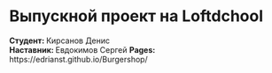 <h1>Выпускной проект на Loftdchool</h1>
<b> Студент: </b>Кирсанов Денис<br>
<b> Наставник: </b>Евдокимов Сергей
<b>Pages: </b> https://edrianst.github.io/Burgershop/

